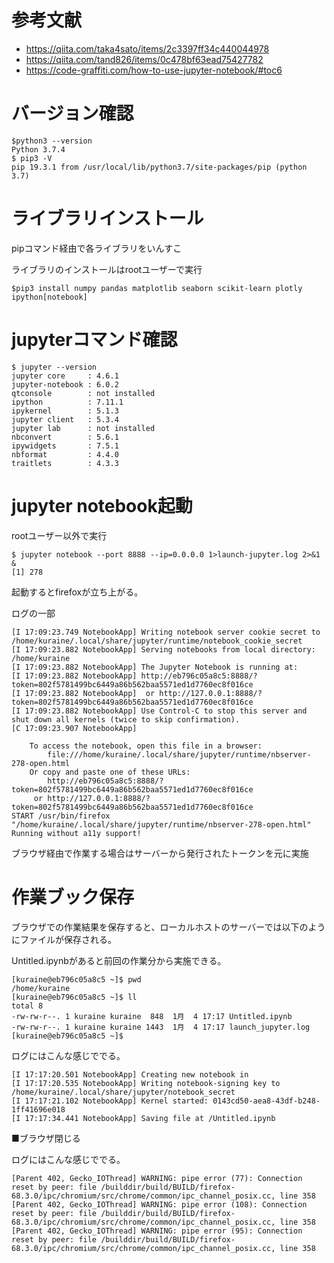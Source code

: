 # 参考文献

- https://qiita.com/taka4sato/items/2c3397ff34c440044978</br>
- https://qiita.com/tand826/items/0c478bf63ead75427782</br>
- https://code-graffiti.com/how-to-use-jupyter-notebook/#toc6</br>


# バージョン確認

```
$python3 --version
Python 3.7.4
$ pip3 -V
pip 19.3.1 from /usr/local/lib/python3.7/site-packages/pip (python 3.7)
```

# ライブラリインストール

pipコマンド経由で各ライブラリをいんすこ

ライブラリのインストールはrootユーザーで実行

```
$pip3 install numpy pandas matplotlib seaborn scikit-learn plotly ipython[notebook]
```

# jupyterコマンド確認

```
$ jupyter --version
jupyter core     : 4.6.1
jupyter-notebook : 6.0.2
qtconsole        : not installed
ipython          : 7.11.1
ipykernel        : 5.1.3
jupyter client   : 5.3.4
jupyter lab      : not installed
nbconvert        : 5.6.1
ipywidgets       : 7.5.1
nbformat         : 4.4.0
traitlets        : 4.3.3
```

# jupyter notebook起動

rootユーザー以外で実行

```
$ jupyter notebook --port 8888 --ip=0.0.0.0 1>launch-jupyter.log 2>&1 &
[1] 278
```

起動するとfirefoxが立ち上がる。

ログの一部
```
[I 17:09:23.749 NotebookApp] Writing notebook server cookie secret to /home/kuraine/.local/share/jupyter/runtime/notebook_cookie_secret
[I 17:09:23.882 NotebookApp] Serving notebooks from local directory: /home/kuraine
[I 17:09:23.882 NotebookApp] The Jupyter Notebook is running at:
[I 17:09:23.882 NotebookApp] http://eb796c05a8c5:8888/?token=802f5781499bc6449a86b562baa5571ed1d7760ec8f016ce
[I 17:09:23.882 NotebookApp]  or http://127.0.0.1:8888/?token=802f5781499bc6449a86b562baa5571ed1d7760ec8f016ce
[I 17:09:23.882 NotebookApp] Use Control-C to stop this server and shut down all kernels (twice to skip confirmation).
[C 17:09:23.907 NotebookApp]

    To access the notebook, open this file in a browser:
        file:///home/kuraine/.local/share/jupyter/runtime/nbserver-278-open.html
    Or copy and paste one of these URLs:
        http://eb796c05a8c5:8888/?token=802f5781499bc6449a86b562baa5571ed1d7760ec8f016ce
     or http://127.0.0.1:8888/?token=802f5781499bc6449a86b562baa5571ed1d7760ec8f016ce
START /usr/bin/firefox "/home/kuraine/.local/share/jupyter/runtime/nbserver-278-open.html"
Running without a11y support!
```

ブラウザ経由で作業する場合はサーバーから発行されたトークンを元に実施

# 作業ブック保存


ブラウザでの作業結果を保存すると、ローカルホストのサーバーでは以下のようにファイルが保存される。

Untitled.ipynbがあると前回の作業分から実施できる。

```
[kuraine@eb796c05a8c5 ~]$ pwd
/home/kuraine
[kuraine@eb796c05a8c5 ~]$ ll
total 8
-rw-rw-r--. 1 kuraine kuraine  848  1月  4 17:17 Untitled.ipynb
-rw-rw-r--. 1 kuraine kuraine 1443  1月  4 17:17 launch_jupyter.log
[kuraine@eb796c05a8c5 ~]$
```


ログにはこんな感じででる。

```
[I 17:17:20.501 NotebookApp] Creating new notebook in
[I 17:17:20.535 NotebookApp] Writing notebook-signing key to /home/kuraine/.local/share/jupyter/notebook_secret
[I 17:17:21.102 NotebookApp] Kernel started: 0143cd50-aea8-43df-b248-1ff41696e018
[I 17:17:34.441 NotebookApp] Saving file at /Untitled.ipynb
```

■ブラウザ閉じる

ログにはこんな感じででる。

```
[Parent 402, Gecko_IOThread] WARNING: pipe error (77): Connection reset by peer: file /builddir/build/BUILD/firefox-68.3.0/ipc/chromium/src/chrome/common/ipc_channel_posix.cc, line 358
[Parent 402, Gecko_IOThread] WARNING: pipe error (108): Connection reset by peer: file /builddir/build/BUILD/firefox-68.3.0/ipc/chromium/src/chrome/common/ipc_channel_posix.cc, line 358
[Parent 402, Gecko_IOThread] WARNING: pipe error (95): Connection reset by peer: file /builddir/build/BUILD/firefox-68.3.0/ipc/chromium/src/chrome/common/ipc_channel_posix.cc, line 358
```
